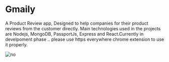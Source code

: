# Gmaily
A Product Review app, Designed to help companies for their product reviews from the customer directly. Main technologies used in the projects are Nodejs, MongoDB, PassportJs, Express and React.Currently in develpoment phase .. please use https everywhere chrome extension to use it properly.

![no](https://user-images.githubusercontent.com/29622895/36940281-ff05396c-1f65-11e8-9c8a-f8c36fc4d029.png)

